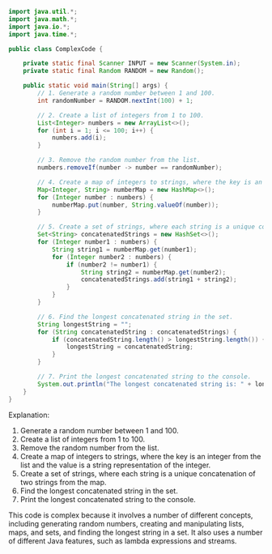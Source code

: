 ```java
import java.util.*;
import java.math.*;
import java.io.*;
import java.time.*;

public class ComplexCode {

    private static final Scanner INPUT = new Scanner(System.in);
    private static final Random RANDOM = new Random();

    public static void main(String[] args) {
        // 1. Generate a random number between 1 and 100.
        int randomNumber = RANDOM.nextInt(100) + 1;

        // 2. Create a list of integers from 1 to 100.
        List<Integer> numbers = new ArrayList<>();
        for (int i = 1; i <= 100; i++) {
            numbers.add(i);
        }

        // 3. Remove the random number from the list.
        numbers.removeIf(number -> number == randomNumber);

        // 4. Create a map of integers to strings, where the key is an integer from the list and the value is a string representation of the integer.
        Map<Integer, String> numberMap = new HashMap<>();
        for (Integer number : numbers) {
            numberMap.put(number, String.valueOf(number));
        }

        // 5. Create a set of strings, where each string is a unique concatenation of two strings from the map.
        Set<String> concatenatedStrings = new HashSet<>();
        for (Integer number1 : numbers) {
            String string1 = numberMap.get(number1);
            for (Integer number2 : numbers) {
                if (number2 != number1) {
                    String string2 = numberMap.get(number2);
                    concatenatedStrings.add(string1 + string2);
                }
            }
        }

        // 6. Find the longest concatenated string in the set.
        String longestString = "";
        for (String concatenatedString : concatenatedStrings) {
            if (concatenatedString.length() > longestString.length()) {
                longestString = concatenatedString;
            }
        }

        // 7. Print the longest concatenated string to the console.
        System.out.println("The longest concatenated string is: " + longestString);
    }
}
```

Explanation:

1. Generate a random number between 1 and 100.
2. Create a list of integers from 1 to 100.
3. Remove the random number from the list.
4. Create a map of integers to strings, where the key is an integer from the list and the value is a string representation of the integer.
5. Create a set of strings, where each string is a unique concatenation of two strings from the map.
6. Find the longest concatenated string in the set.
7. Print the longest concatenated string to the console.

This code is complex because it involves a number of different concepts, including generating random numbers, creating and manipulating lists, maps, and sets, and finding the longest string in a set. It also uses a number of different Java features, such as lambda expressions and streams.